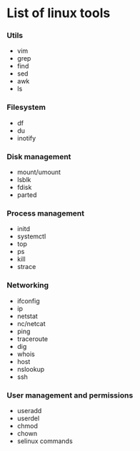 # List of linux tools

### Utils
- vim 
- grep 
- find 
- sed 
- awk 
- ls 

### Filesystem
- df
- du
- inotify

### Disk management
- mount/umount
- lsblk
- fdisk
- parted

### Process management
- initd
- systemctl
- top
- ps
- kill
- strace

### Networking
- ifconfig
- ip
- netstat
- nc/netcat
- ping
- traceroute
- dig
- whois
- host
- nslookup
- ssh

### User management and permissions
- useradd
- userdel
- chmod
- chown
- selinux commands
